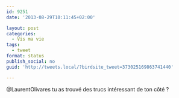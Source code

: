 ```yaml
---
id: 9251
date: '2013-08-29T10:11:45+02:00'

layout: post
categories:
  - Vis ma vie
tags:
  - tweet
format: status
publish_social: no
guid: 'http://tweets.local/?birdsite_tweet=373025169863741440'

---
```


@LaurentOlivares tu as trouvé des trucs intéressant de ton côté ?